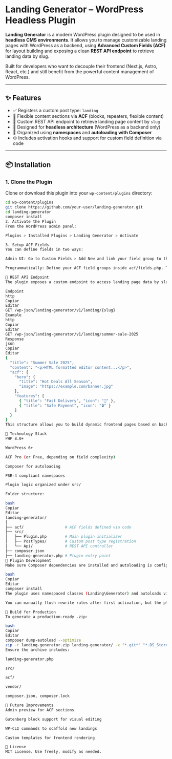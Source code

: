 # Landing Generator – WordPress Headless Plugin

**Landing Generator** is a modern WordPress plugin designed to be used in **headless CMS environments**. It allows you to manage customizable landing pages with WordPress as a backend, using **Advanced Custom Fields (ACF)** for layout building and exposing a clean **REST API endpoint** to retrieve landing data by slug.

Built for developers who want to decouple their frontend (Next.js, Astro, React, etc.) and still benefit from the powerful content management of WordPress.

---

## ✨ Features

- ✅ Registers a custom post type: `landing`
- 🧩 Flexible content sections via **ACF** (blocks, repeaters, flexible content)
- 🔌 Custom REST API endpoint to retrieve landing page content by `slug`
- 💎 Designed for **headless architecture** (WordPress as a backend only)
- 🧠 Organized using **namespaces** and **autoloading with Composer**
- ⚙️ Includes activation hooks and support for custom field definition via code

---

## 📦 Installation

### 1. Clone the Plugin

Clone or download this plugin into your `wp-content/plugins` directory:

```bash
cd wp-content/plugins
git clone https://github.com/your-user/landing-generator.git
cd landing-generator
composer install
2. Activate the Plugin
From the WordPress admin panel:

Plugins > Installed Plugins > Landing Generator > Activate

3. Setup ACF Fields
You can define fields in two ways:

Admin UI: Go to Custom Fields > Add New and link your field group to the landing post type.

Programmatically: Define your ACF field groups inside acf/fields.php. This file is automatically loaded via acf/init.

🧪 REST API Endpoint
The plugin exposes a custom endpoint to access landing page data by slug:

Endpoint
http
Copiar
Editar
GET /wp-json/landing-generator/v1/landing/{slug}
Example
http
Copiar
Editar
GET /wp-json/landing-generator/v1/landing/summer-sale-2025
Response
json
Copiar
Editar
{
  "title": "Summer Sale 2025",
  "content": "<p>HTML formatted editor content...</p>",
  "acf": {
    "hero": {
      "title": "Hot Deals All Season",
      "image": "https://example.com/banner.jpg"
    },
    "features": [
      { "title": "Fast Delivery", "icon": "🚚" },
      { "title": "Safe Payment", "icon": "🔒" }
    ]
  }
}
This structure allows you to build dynamic frontend pages based on backend-managed content.

🧰 Technology Stack
PHP 8.0+

WordPress 6+

ACF Pro (or Free, depending on field complexity)

Composer for autoloading

PSR-4 compliant namespaces

Plugin logic organized under src/

Folder structure:

bash
Copiar
Editar
landing-generator/
│
├── acf/                  # ACF fields defined via code
├── src/                 
│   ├── Plugin.php        # Main plugin initializer
│   ├── PostTypes/        # Custom post type registration
│   └── Api/              # REST API controller
├── composer.json
├── landing-generator.php # Plugin entry point
🔧 Plugin Development
Make sure Composer dependencies are installed and autoloading is configured:

bash
Copiar
Editar
composer install
The plugin uses namespaced classes (Landing\Generator) and autoloads via Composer PSR-4 mapping.

You can manually flush rewrite rules after first activation, but the plugin also registers an activation hook for it automatically.

🚀 Build for Production
To generate a production-ready .zip:

bash
Copiar
Editar
composer dump-autoload --optimize
zip -r landing-generator.zip landing-generator/ -x "*.git*" "*.DS_Store" "node_modules/*" "tests/*"
Ensure the archive includes:

landing-generator.php

src/

acf/

vendor/

composer.json, composer.lock

🔭 Future Improvements
Admin preview for ACF sections

Gutenberg block support for visual editing

WP-CLI commands to scaffold new landings

Custom templates for frontend rendering

📄 License
MIT License. Use freely, modify as needed.